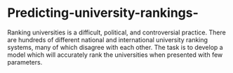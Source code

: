 # Predicting-university-rankings-
 Ranking universities is a difficult, political, and controversial practice. There are hundreds of different national and international university ranking systems, many of which disagree with each other. The task is to develop a model which will accurately rank the universities when presented with few parameters.
